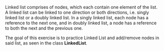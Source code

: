 Linked list comprises of nodes, which each contain one element of the list. A linked list can be linked to one direction or both directions, i.e. singly linked list or a doubly linked list. In a singly linked list, each node has a reference to the next one, and in doubly linked list, a node has a reference to both the next and the previous one.

The goal of this exercise is to practice Linked List and add/remove nodes in said list, as seen in the class **LinkedList**.
